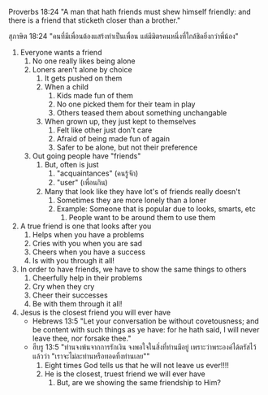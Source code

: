 
Proverbs 18:24 "A man that hath friends must shew himself friendly: and there is a friend that sticketh closer than a brother."

สุภาษิต 18:24 "คนที่มีเพื่อนต้องแสร้งทำเป็นเพื่อน แต่มีมิตรคนหนึ่งที่ใกล้ชิดยิ่งกว่าพี่น้อง"

1. Everyone wants a friend
    1. No one really likes being alone
    2. Loners aren't alone by choice
        1. It gets pushed on them
        2. When a child
            1. Kids made fun of them
            2. No one picked them for their team in play
            3. Others teased them about something unchangable
        3. When grown up, they just kept to themselves
            1. Felt like other just don't care
            2. Afraid of being made fun of again
            3. Safer to be alone, but not their preference
    3. Out going people have "friends"
        1. But, often is just 
            1. "acquaintances" (คนรู้จัก) 
            2. "user" (เพื่อนกิน)
        2. Many that look like they have lot's of friends really doesn't
            1. Sometimes they are more lonely than a loner
            2. Example: Someone that is popular due to looks, smarts, etc
                1. People want to be around them to use them
2. A true friend is one that looks after you
    1. Helps when you have a problems
    2. Cries with you when you are sad
    3. Cheers when you have a success
    4. Is with you through it all!
3. In order to have friends, we have to show the same things to others
    1. Cheerfully help in their problems
    2. Cry when they cry
    3. Cheer their successes
    4. Be with them through it all!
4. Jesus is the closest friend you will ever have
    - Hebrews 13:5 "Let your conversation be without covetousness; and be content with such things as ye have: for he hath said, I will never leave thee, nor forsake thee."
    - ฮีบรู 13:5 "ท่านจงพ้นจากการรักเงิน จงพอใจในสิ่งที่ท่านมีอยู่ เพราะว่าพระองค์ได้ตรัสไว้แล้วว่า "เราจะไม่ละท่านหรือทอดทิ้งท่านเลย""
        1. Eight times God tells us that he will not leave us ever!!!!
        2. He is the closest, truest friend we will ever have
            1. But, are we showing the same friendship to Him?